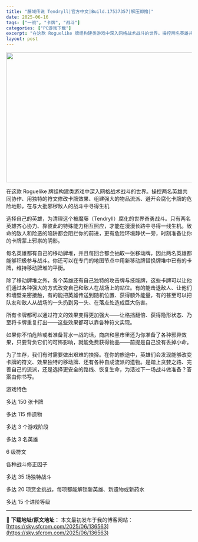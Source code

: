 ```yaml
---
title: "藤域传说 Tendryll|官方中文|Build.17537357|解压即撸|"
date: 2025-06-16
tags: ["一战", "卡牌", "战斗"]
categories: ["PC游戏下载"]
excerpt: "在这款 Roguelike 牌组构建类游戏中深入网格战术战斗的世界。操控两名英雄共同协作、用独特的符文修改卡牌效果、组建强大的物品流派、避开会腐化卡牌的危险地形，在与大批邪秽敌人的战斗中寻得生机 选择自己的英雄，为清理这个被魔藤（Tendryll）腐化的世界奋勇战斗。只有两名英雄齐心协力、靠彼此的特&hellip;"
layout: post
---
```


<img class="aligncenter size-full wp-image-136564" src="https://sky.sfcrom.com/wp-content/uploads/2025/06/2025061602270873.webp" alt="" width="616" height="353" />

在这款 Roguelike 牌组构建类游戏中深入网格战术战斗的世界。操控两名英雄共同协作、用独特的符文修改卡牌效果、组建强大的物品流派、避开会腐化卡牌的危险地形，在与大批邪秽敌人的战斗中寻得生机

选择自己的英雄，为清理这个被魔藤（Tendryll）腐化的世界奋勇战斗。只有两名英雄齐心协力、靠彼此的特殊能力相互照应，才能在漫漫长路中寻得一线生机。致命的敌人和险恶的陷阱都会阻拦你的前进，更有危险环境静伏一旁，时刻准备让你的卡牌蒙上邪祟的阴影。

每名英雄都有自己的移动牌堆，并且每回合都会抽取一张移动牌，因此两名英雄都能够积极参与战斗。你还可以在专门的地图节点中用新移动牌替换牌堆中已有的卡牌，维持移动牌堆的平衡。

除了移动牌堆之外，各个英雄还有自己独特的攻击牌与技能牌，这些卡牌可以让他们通过各种强大的方式改变自己和敌人在战场上的站位。有的能击退敌人、让他们和墙壁亲密接触，有的能把英雄传送到随机位置、获得额外能量，有的甚至可以把队友和敌人从战场的一头扔到另一头、在落点处造成巨大伤害。

所有卡牌都可以通过符文的效果变得更加强大——让格挡翻倍、获得隐形状态、乃至将卡牌重复打出——这些效果都可以靠各种符文实现。

如果你不怕危险或者准备背水一战的话，商店和黑市里还为你准备了各种邪异效果，只要背负它们的可怖影响，就能免费获得物品——前提是自己没有丢掉小命。

为了生存，我们有时需要做出艰难的抉择。在你的旅途中，英雄们会发现能够改变卡牌的符文、效果独特的移动牌、还有各种自成流派的遗物。是踏上贪婪之路、完善自己的流派，还是选择更安全的路线、恢复生命，为活过下一场战斗做准备？答案由你书写。

游戏特色

多达 150 张卡牌

多达 115 件遗物

多达 3 个游戏阶段

多达 3 名英雄

6 级符文

各种战斗修正因子

多达 35 场独特战斗

多达 20 项赏金挑战，每项都能解锁新英雄、新遗物或新药水

多达 15 个进阶等级

---
📖 **下载地址/原文地址：** 本文最初发布于我的博客网站：[https://sky.sfcrom.com/2025/06/136563](https://sky.sfcrom.com/2025/06/136563)
